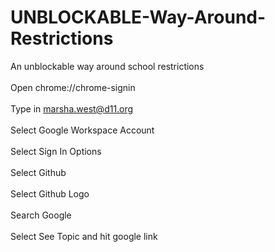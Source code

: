 # UNBLOCKABLE-Way-Around-Restrictions
An unblockable way around school restrictions
<br>
<br>
Open chrome://chrome-signin
<br>
<br>
Type in marsha.west@d11.org
<br>
<br>
Select Google Workspace Account
<br>
<br>
Select Sign In Options
<br>
<br>
Select Github
<br>
<br>
Select Github Logo
<br>
<br>
Search Google
<br>
<br>
Select See Topic and hit google link
